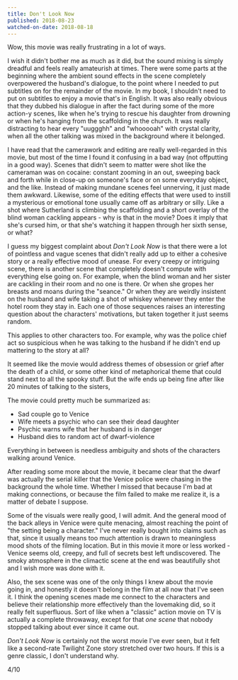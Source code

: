 ```yaml
---
title: Don't Look Now
published: 2018-08-23
watched-on-date: 2018-08-18
---
```


Wow, this movie was really frustrating in a lot of ways.

I wish it didn't bother me as much as it did, but the sound mixing is simply dreadful and feels really amateurish at times. There were some parts at the beginning where the ambient sound effects in the scene completely overpowered the husband's dialogue, to the point where I needed to put subtitles on for the remainder of the movie. In my book, I shouldn't need to put on subtitles to enjoy a movie that's in English. It was also really obvious that they dubbed his dialogue in after the fact during some of the more action-y scenes, like when he's trying to rescue his daughter from drowning or when he's hanging from the scaffolding in the church. It was really distracting to hear every "uuggghh" and "whooooah" with crystal clarity, when all the other talking was mixed in the background where it belonged.

I have read that the camerawork and editing are really well-regarded in this movie, but most of the time I found it confusing in a bad way (not offputting in a good way). Scenes that didn't seem to matter were shot like the cameraman was on cocaine: constant zooming in an out, sweeping back and forth while in close-up on someone's face or on some everyday object, and the like. Instead of making mundane scenes feel unnerving, it just made them awkward. Likewise, some of the editing effects that were used to instill a mysterious or emotional tone usually came off as arbitrary or silly. Like a shot where Sutherland is climbing the scaffolding and a short overlay of the blind woman cackling appears - why is that in the movie? Does it imply that she's cursed him, or that she's watching it happen through her sixth sense, or what?

I guess my biggest complaint about _Don't Look Now_ is that there were a lot of pointless and vague scenes that didn't really add up to either a cohesive story or a really effective mood of unease. For every creepy or intriguing scene, there is another scene that completely doesn't compute with everything else going on. For example, when the blind woman and her sister are cackling in their room and no one is there. Or when she gropes her breasts and moans during the "seance." Or when they are weirdly insistent on the husband and wife taking a shot of whiskey whenever they enter the hotel room they stay in. Each one of those sequences raises an interesting question about the characters' motivations, but taken together it just seems random.

This applies to other characters too. For example, why was the police chief act so suspicious when he was talking to the husband if he didn't end up mattering to the story at all?

It seemed like the movie would address themes of obsession or grief after the death of a child, or some other kind of metaphorical theme that could stand next to all the spooky stuff. But the wife ends up being fine after like 20 minutes of talking to the sisters,

The movie could pretty much be summarized as:

*    Sad couple go to Venice
*    Wife meets a psychic who can see their dead daughter
*    Psychic warns wife that her husband is in danger
*    Husband dies to random act of dwarf-violence

Everything in between is needless ambiguity and shots of the characters walking around Venice.

After reading some more about the movie, it became clear that the dwarf was actually the serial killer that the Venice police were chasing in the background the whole time. Whether I missed that because I'm bad at making connections, or because the film failed to make me realize it, is a matter of debate I suppose.

Some of the visuals were really good, I will admit. And the general mood of the back alleys in Venice were quite menacing, almost reaching the point of "the setting being a character." I've never really bought into claims such as that, since it usually means too much attention is drawn to meaningless mood shots of the filming location. But in this movie it more or less worked - Venice seems old, creepy, and full of secrets best left undiscovered. The smoky atmosphere in the climactic scene at the end was beautifully shot and I wish more was done with it.

Also, the sex scene was one of the only things I knew about the movie going in, and honestly it doesn't belong in the film at all now that I've seen it. I think the opening scenes made me connect to the characters and believe their relationship more effectively than the lovemaking did, so it really felt superfluous. Sort of like when a "classic" action movie on TV is actually a complete throwaway, except for that *one scene* that nobody stopped talking about ever since it came out.

_Don't Look Now_ is certainly not the worst movie I've ever seen, but it felt like a second-rate Twilight Zone story stretched over two hours. If this is a genre classic, I don't understand why.

4/10
